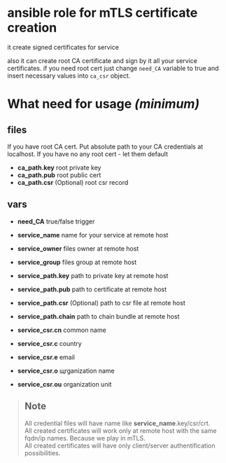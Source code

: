 # ansible role for mTLS certificate creation

it create signed certificates for service

also it can create root CA certificate and sign by it all your service certificates. if you need root cert just change `need_CA` variable to true and insert necessary values into `ca_csr` object.

# What need for usage _(minimum)_

## files

If you have root CA cert. Put absolute path to your CA credentials at localhost. If you have no any root cert - let them default

- **ca_path.key** root private key
- **ca_path.pub** root public cert
- **ca_path.csr** (Optional) root csr record

## vars

- **need_CA** true/false trigger
- **service_name** name for your service at remote host
- **service_owner** files owner at remote host
- **service_group** files group at remote host

- **service_path.key** path to private key at remote host
- **service_path.pub** path to certificate at remote host
- **service_path.csr** (Optional) path to csr file at remote host
- **service_path.chain** path to chain bundle at remote host

- **service_csr.cn** common name
- **service_csr.c** country
- **service_csr.e** email
- **service_csr.o** щrganization name
- **service_csr.ou** organization unit

> ## Note
>
> All credential files will have name like **service_name**.key/csr/crt.  
> All created certificates will work only at remote host with the same fqdn/ip names. Because we play in mTLS.  
> All created certificates will have only client/server authentification possibilities.
